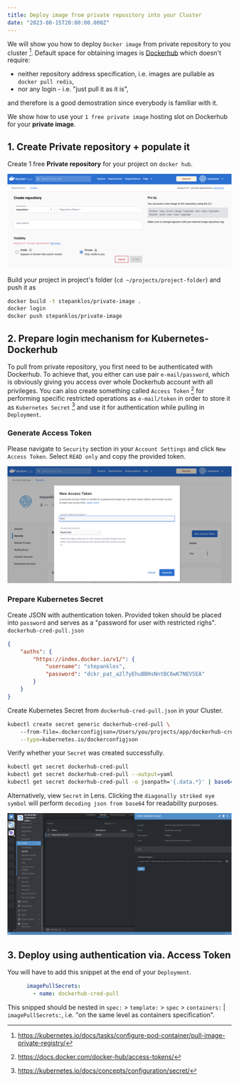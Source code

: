 ```yaml
---
title: Deploy image from private repository into your Cluster 
date: "2023-08-15T20:00:00.000Z"
---
```


We will show you how to deploy `Docker image` from private repository to you cluster [^1]. Default space for obtaining images is [Dockerhub](https://dockerhub.com) which doesn't require:
-  neither repository address specification, i.e. images are pullable as `docker pull redis`,
- nor any login - i.e. "just pull it as it is",

and therefore is a good demostration since everybody is familiar with it.

We show how to use your `1 free private image` hosting slot on Dockerhub for your **private image**.

## 1. Create Private repository + populate it
Create 1 free **Private repository** for your project on `docker hub`.
<p align="center">
  <img src="1-create-private-repository.png" alt="Create Private repository"/>
</p>

Build your project in project's folder (`cd ~/projects/project-folder`) and push it as   

```zsh
docker build -t stepanklos/private-image .
docker login
docker push stepanklos/private-image
```
## 2. Prepare login mechanism for Kubernetes-Dockerhub
To pull from private repository, you first need to be authenticated with Dockerhub. To achieve that, you either can use pair `e-mail/password`, which is obviously giving you access over whole Dockerhub account with all privileges. You can also create something called `Access Token` [^2] for performing specific restricted operations as `e-mail/token` in order to store it as `Kubernetes Secret` [^3] and use it for authentication while pulling in `Deployment`.
### Generate Access Token
Please navigate to `Security` section in your `Account Settings` and click `New Access Token`. Select `READ only` and copy the provided token.
<p align="center">
  <img src="2-create-access-token.png" alt="Create Access Token"/>
</p>

### Prepare Kubernetes Secret
Create JSON with authentication token. Provided token should be placed into `password` and serves as a "password for user with restricted righs".  
`dockerhub-cred-pull.json`
```json
{
    "auths": {
        "https://index.docker.io/v1/": {
            "username": "stepanklos",
            "password": "dckr_pat_a2l7yEhuBBHsNntBC6wK7NEV5EA"
        }
    }
}
```
Create Kubernetes Secret from `dockerhub-cred-pull.json` in your Cluster.
```zsh
kubectl create secret generic dockerhub-cred-pull \ 
    --from-file=.dockerconfigjson=/Users/you/projects/app/dockerhub-cred-pull.json \
    --type=kubernetes.io/dockerconfigjson
```
Verify whether your `Secret` was created successfully.
```zsh
kubectl get secret dockerhub-cred-pull
kubectl get secret dockerhub-cred-pull --output=yaml
kubectl get secret dockerhub-cred-pull -o jsonpath='{.data.*}' | base64 -d
```
Alternatively, view `Secret` in Lens. Clicking the `diagonally striked eye symbol` will perform `decoding json from base64` for readability purposes.
<p align="center">
  <img src="3-secret-lens.png" alt="Secret Lens"/>
</p>

## 3. Deploy using authentication via. Access Token
You will have to add this snippet at the end of your `Deployment`.
```yaml
      imagePullSecrets:
        - name: dockerhub-cred-pull
```
This snipped should be nested in `spec:` > `template:` > `spec` > `containers:` | `imagePullSecrets:`, i.e. "on the same level as containers specification".


[^1]: https://kubernetes.io/docs/tasks/configure-pod-container/pull-image-private-registry/
[^2]: https://docs.docker.com/docker-hub/access-tokens/
[^3]: https://kubernetes.io/docs/concepts/configuration/secret/
